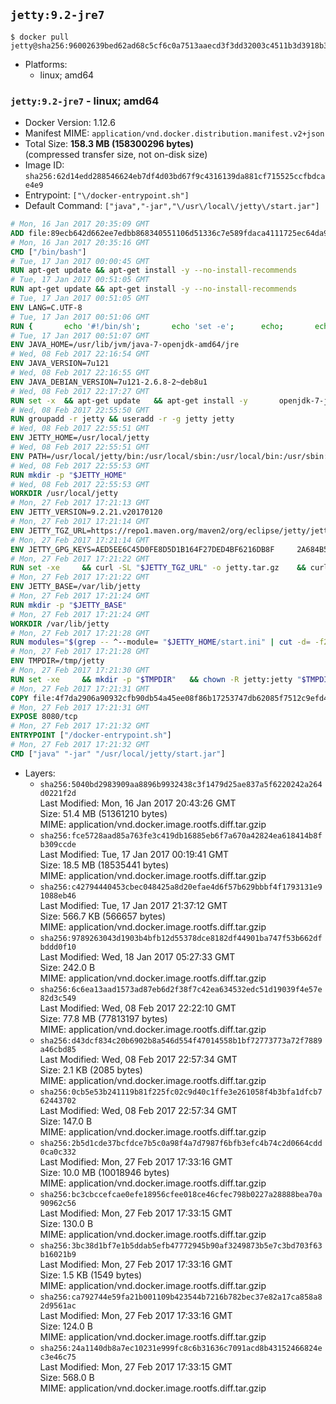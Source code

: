 ## `jetty:9.2-jre7`

```console
$ docker pull jetty@sha256:96002639bed62ad68c5cf6c0a7513aaecd3f3dd32003c4511b3d3918b3413c12
```

-	Platforms:
	-	linux; amd64

### `jetty:9.2-jre7` - linux; amd64

-	Docker Version: 1.12.6
-	Manifest MIME: `application/vnd.docker.distribution.manifest.v2+json`
-	Total Size: **158.3 MB (158300296 bytes)**  
	(compressed transfer size, not on-disk size)
-	Image ID: `sha256:62d14edd288546624eb7df4d03bd67f9c4316139da881cf715525ccfbdcae4e9`
-	Entrypoint: `["\/docker-entrypoint.sh"]`
-	Default Command: `["java","-jar","\/usr\/local\/jetty\/start.jar"]`

```dockerfile
# Mon, 16 Jan 2017 20:35:09 GMT
ADD file:89ecb642d662ee7edbb868340551106d51336c7e589fdaca4111725ec64da957 in / 
# Mon, 16 Jan 2017 20:35:16 GMT
CMD ["/bin/bash"]
# Tue, 17 Jan 2017 00:00:45 GMT
RUN apt-get update && apt-get install -y --no-install-recommends 		ca-certificates 		curl 		wget 	&& rm -rf /var/lib/apt/lists/*
# Tue, 17 Jan 2017 00:51:05 GMT
RUN apt-get update && apt-get install -y --no-install-recommends 		bzip2 		unzip 		xz-utils 	&& rm -rf /var/lib/apt/lists/*
# Tue, 17 Jan 2017 00:51:05 GMT
ENV LANG=C.UTF-8
# Tue, 17 Jan 2017 00:51:06 GMT
RUN { 		echo '#!/bin/sh'; 		echo 'set -e'; 		echo; 		echo 'dirname "$(dirname "$(readlink -f "$(which javac || which java)")")"'; 	} > /usr/local/bin/docker-java-home 	&& chmod +x /usr/local/bin/docker-java-home
# Tue, 17 Jan 2017 00:51:07 GMT
ENV JAVA_HOME=/usr/lib/jvm/java-7-openjdk-amd64/jre
# Wed, 08 Feb 2017 22:16:54 GMT
ENV JAVA_VERSION=7u121
# Wed, 08 Feb 2017 22:16:55 GMT
ENV JAVA_DEBIAN_VERSION=7u121-2.6.8-2~deb8u1
# Wed, 08 Feb 2017 22:17:27 GMT
RUN set -x 	&& apt-get update 	&& apt-get install -y 		openjdk-7-jre-headless="$JAVA_DEBIAN_VERSION" 	&& rm -rf /var/lib/apt/lists/* 	&& [ "$JAVA_HOME" = "$(docker-java-home)" ]
# Wed, 08 Feb 2017 22:55:50 GMT
RUN groupadd -r jetty && useradd -r -g jetty jetty
# Wed, 08 Feb 2017 22:55:51 GMT
ENV JETTY_HOME=/usr/local/jetty
# Wed, 08 Feb 2017 22:55:51 GMT
ENV PATH=/usr/local/jetty/bin:/usr/local/sbin:/usr/local/bin:/usr/sbin:/usr/bin:/sbin:/bin
# Wed, 08 Feb 2017 22:55:53 GMT
RUN mkdir -p "$JETTY_HOME"
# Wed, 08 Feb 2017 22:55:53 GMT
WORKDIR /usr/local/jetty
# Mon, 27 Feb 2017 17:21:13 GMT
ENV JETTY_VERSION=9.2.21.v20170120
# Mon, 27 Feb 2017 17:21:14 GMT
ENV JETTY_TGZ_URL=https://repo1.maven.org/maven2/org/eclipse/jetty/jetty-distribution/9.2.21.v20170120/jetty-distribution-9.2.21.v20170120.tar.gz
# Mon, 27 Feb 2017 17:21:14 GMT
ENV JETTY_GPG_KEYS=AED5EE6C45D0FE8D5D1B164F27DED4BF6216DB8F 	2A684B57436A81FA8706B53C61C3351A438A3B7D 	5989BAF76217B843D66BE55B2D0E1FB8FE4B68B4 	B59B67FD7904984367F931800818D9D68FB67BAC 	BFBB21C246D7776836287A48A04E0C74ABB35FEA 	8B096546B1A8F02656B15D3B1677D141BCF3584D
# Mon, 27 Feb 2017 17:21:22 GMT
RUN set -xe 	&& curl -SL "$JETTY_TGZ_URL" -o jetty.tar.gz 	&& curl -SL "$JETTY_TGZ_URL.asc" -o jetty.tar.gz.asc 	&& export GNUPGHOME="$(mktemp -d)" 	&& for key in $JETTY_GPG_KEYS; do 		gpg --keyserver ha.pool.sks-keyservers.net --recv-keys "$key"; done 	&& gpg --batch --verify jetty.tar.gz.asc jetty.tar.gz 	&& rm -r "$GNUPGHOME" 	&& tar -xvf jetty.tar.gz --strip-components=1 	&& sed -i '/jetty-logging/d' etc/jetty.conf 	&& rm -fr demo-base javadoc 	&& rm jetty.tar.gz* 	&& rm -rf /tmp/hsperfdata_root
# Mon, 27 Feb 2017 17:21:22 GMT
ENV JETTY_BASE=/var/lib/jetty
# Mon, 27 Feb 2017 17:21:24 GMT
RUN mkdir -p "$JETTY_BASE"
# Mon, 27 Feb 2017 17:21:24 GMT
WORKDIR /var/lib/jetty
# Mon, 27 Feb 2017 17:21:28 GMT
RUN modules="$(grep -- ^--module= "$JETTY_HOME/start.ini" | cut -d= -f2 | paste -d, -s)" 	&& set -xe 	&& java -jar "$JETTY_HOME/start.jar" --add-to-startd="$modules,setuid" 	&& chown -R jetty:jetty "$JETTY_BASE" 	&& rm -rf /tmp/hsperfdata_root
# Mon, 27 Feb 2017 17:21:28 GMT
ENV TMPDIR=/tmp/jetty
# Mon, 27 Feb 2017 17:21:30 GMT
RUN set -xe 	&& mkdir -p "$TMPDIR" 	&& chown -R jetty:jetty "$TMPDIR"
# Mon, 27 Feb 2017 17:21:31 GMT
COPY file:4f7da2906a90932cfb90db54a45ee08f86b17253747db62085f7512c9efd46ad in / 
# Mon, 27 Feb 2017 17:21:31 GMT
EXPOSE 8080/tcp
# Mon, 27 Feb 2017 17:21:32 GMT
ENTRYPOINT ["/docker-entrypoint.sh"]
# Mon, 27 Feb 2017 17:21:32 GMT
CMD ["java" "-jar" "/usr/local/jetty/start.jar"]
```

-	Layers:
	-	`sha256:5040bd2983909aa8896b9932438c3f1479d25ae837a5f6220242a264d0221f2d`  
		Last Modified: Mon, 16 Jan 2017 20:43:26 GMT  
		Size: 51.4 MB (51361210 bytes)  
		MIME: application/vnd.docker.image.rootfs.diff.tar.gzip
	-	`sha256:fce5728aad85a763fe3c419db16885eb6f7a670a42824ea618414b8fb309ccde`  
		Last Modified: Tue, 17 Jan 2017 00:19:41 GMT  
		Size: 18.5 MB (18535441 bytes)  
		MIME: application/vnd.docker.image.rootfs.diff.tar.gzip
	-	`sha256:c42794440453cbec048425a8d20efae4d6f57b629bbbf4f1793131e91088eb46`  
		Last Modified: Tue, 17 Jan 2017 21:37:12 GMT  
		Size: 566.7 KB (566657 bytes)  
		MIME: application/vnd.docker.image.rootfs.diff.tar.gzip
	-	`sha256:9789263043d1903b4bfb12d55378dce8182df44901ba747f53b662dfbddd0f10`  
		Last Modified: Wed, 18 Jan 2017 05:27:33 GMT  
		Size: 242.0 B  
		MIME: application/vnd.docker.image.rootfs.diff.tar.gzip
	-	`sha256:6c6ea13aad1573ad87eb6d2f38f7c42ea634532edc51d19039f4e57e82d3c549`  
		Last Modified: Wed, 08 Feb 2017 22:22:10 GMT  
		Size: 77.8 MB (77813197 bytes)  
		MIME: application/vnd.docker.image.rootfs.diff.tar.gzip
	-	`sha256:d43dcf834c20b6902b8a546d554f47014558b1bf72773773a72f7889a46cbd85`  
		Last Modified: Wed, 08 Feb 2017 22:57:34 GMT  
		Size: 2.1 KB (2085 bytes)  
		MIME: application/vnd.docker.image.rootfs.diff.tar.gzip
	-	`sha256:0cb5e53b241119b81f225fc02c9d40c1ffe3e261058f4b3bfa1dfcb762443702`  
		Last Modified: Wed, 08 Feb 2017 22:57:34 GMT  
		Size: 147.0 B  
		MIME: application/vnd.docker.image.rootfs.diff.tar.gzip
	-	`sha256:2b5d1cde37bcfdce7b5c0a98f4a7d7987f6bfb3efc4b74c2d0664cdd0ca0c332`  
		Last Modified: Mon, 27 Feb 2017 17:33:16 GMT  
		Size: 10.0 MB (10018946 bytes)  
		MIME: application/vnd.docker.image.rootfs.diff.tar.gzip
	-	`sha256:bc3cbccefcae0efe18956cfee018ce46cfec798b0227a28888bea70a90962c56`  
		Last Modified: Mon, 27 Feb 2017 17:33:15 GMT  
		Size: 130.0 B  
		MIME: application/vnd.docker.image.rootfs.diff.tar.gzip
	-	`sha256:3bc38d1bf7e1b5ddab5efb47772945b90af3249873b5e7c3bd703f63b16021b9`  
		Last Modified: Mon, 27 Feb 2017 17:33:16 GMT  
		Size: 1.5 KB (1549 bytes)  
		MIME: application/vnd.docker.image.rootfs.diff.tar.gzip
	-	`sha256:ca792744e59fa21b001109b423544b7216b782bec37e82a17ca858a82d9561ac`  
		Last Modified: Mon, 27 Feb 2017 17:33:16 GMT  
		Size: 124.0 B  
		MIME: application/vnd.docker.image.rootfs.diff.tar.gzip
	-	`sha256:24a1140db8a7ec10231e999fc8c6b31636c7091acd8b43152466824ec3e46c75`  
		Last Modified: Mon, 27 Feb 2017 17:33:15 GMT  
		Size: 568.0 B  
		MIME: application/vnd.docker.image.rootfs.diff.tar.gzip
